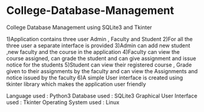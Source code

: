# College-Database-Management
College Database Management using SQLite3 and Tkinter


1)Application contains three user Admin , Faculty and Student
2)For all the three user a separate interface is provided
3)Admin can add new student ,new faculty and the course in the application
4)Faculty can view the course assigned, can grade the student and can give assignment and issue notice for the students 
5)Student can view their  registered course , Grade given to their assignments by the faculty and can view the Assignments and notice issued by the faculty
6)A simple User interface is created using tkinter library which makes the application user friendly

Language used : Python3
Database used : SQLite3
Graphical User Interface used : Tkinter
Operating System used : Linux
